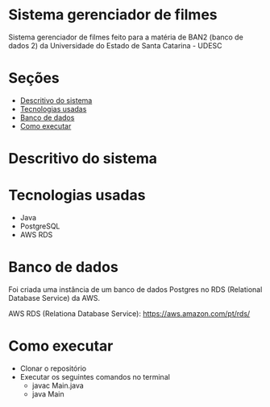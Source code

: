 # Sistema gerenciador de filmes
Sistema gerenciador de filmes feito para a matéria de BAN2 (banco de dados 2) da Universidade do Estado de Santa Catarina - UDESC

# Seções
- [Descritivo do sistema](#descritivo-do-sistema)
- [Tecnologias usadas](#tecnologias-usadas)
- [Banco de dados](#banco-de-dados)
- [Como executar](#como-executar)

# Descritivo do sistema

# Tecnologias usadas
- Java
- PostgreSQL
- AWS RDS

# Banco de dados

Foi criada uma instância de um banco de dados Postgres no RDS (Relational Database Service) da AWS.

AWS RDS (Relationa Database Service): https://aws.amazon.com/pt/rds/

# Como executar

- Clonar o repositório
- Executar os seguintes comandos no terminal
  - javac Main.java
  - java Main

